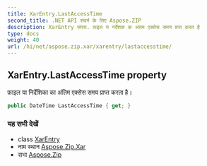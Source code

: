 ```yaml
---
title: XarEntry.LastAccessTime
second_title: .NET API संदर्भ के लिए Aspose.ZIP
description: XarEntry संपत्त. फ़इल य नर्देशक क अंतम एक्सेस समय प्रप्त करत है
type: docs
weight: 40
url: /hi/net/aspose.zip.xar/xarentry/lastaccesstime/
---
```

## XarEntry.LastAccessTime property

फ़ाइल या निर्देशिका का अंतिम एक्सेस समय प्राप्त करता है।

```csharp
public DateTime LastAccessTime { get; }
```

### यह सभी देखें

* class [XarEntry](../)
* नाम स्थान [Aspose.Zip.Xar](../../xarentry/)
* सभा [Aspose.Zip](../../../)


